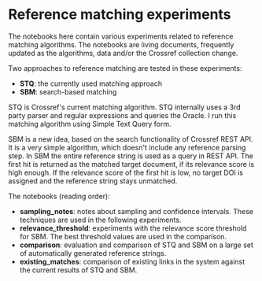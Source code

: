 # Reference matching experiments

The notebooks here contain various experiments related to reference matching algorithms. The notebooks are living documents, frequently updated as the algorithms, data and/or the Crossref collection change.

Two approaches to reference matching are tested in these experiments:

  * **STQ**: the currently used matching approach
  * **SBM**: search-based matching

STQ is Crossref's current matching algorithm. STQ internally uses a 3rd party parser and regular expressions and queries the Oracle. I run this matching algorithm using Simple Text Query form.

SBM is a new idea, based on the search functionality of Crossref REST API. It is a very simple algorithm, which doesn't include any reference parsing step. In SBM the entire reference string is used as a query in REST API. The first hit is returned as the matched target document, if its relevance score is high enough. If the relevance score of the first hit is low, no target DOI is assigned and the reference string stays unmatched.

The notebooks (reading order):

  * **sampling\_notes**: notes about sampling and confidence intervals. These techniques are used in the following experiments.
  * **relevance\_threshold**: experiments with the relevance score threshold for SBM. The best threshold values are used in the comparison.
  * **comparison**: evaluation and comparison of STQ and SBM on a large set of automatically generated reference strings.
  * **existing\_matches**: comparison of existing links in the system against the current results of STQ and SBM.

